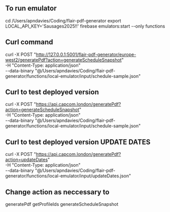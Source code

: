 ## To run emulator
cd /Users/apndavies/Coding/flair-pdf-generator
export LOCAL_API_KEY='Sausages2025!!'
firebase emulators:start --only functions


## Curl command
  curl -X POST "http://127.0.0.1:5001/flair-pdf-generator/europe-west2/generatePdf?action=generateScheduleSnapshot" \
  -H "Content-Type: application/json" \
  --data-binary "@/Users/apndavies/Coding/flair-pdf-generator/functions/local-emulator/input/schedule-sample.json"

## Curl to test deployed version
curl -X POST "https://api.capcom.london/generatePdf?action=generateScheduleSnapshot" \
  -H "Content-Type: application/json" \
  --data-binary "@/Users/apndavies/Coding/flair-pdf-generator/functions/local-emulator/input/schedule-sample.json"

  ## Curl to test deployed version UPDATE DATES
curl -X POST "https://api.capcom.london/generatePdf?action=updateDates" \
  -H "Content-Type: application/json" \
  --data-binary "@/Users/apndavies/Coding/flair-pdf-generator/functions/local-emulator/input/updateDates.json"


## Change action as neccessary to 
generatePdf
getProfileIds
generateScheduleSnapshot